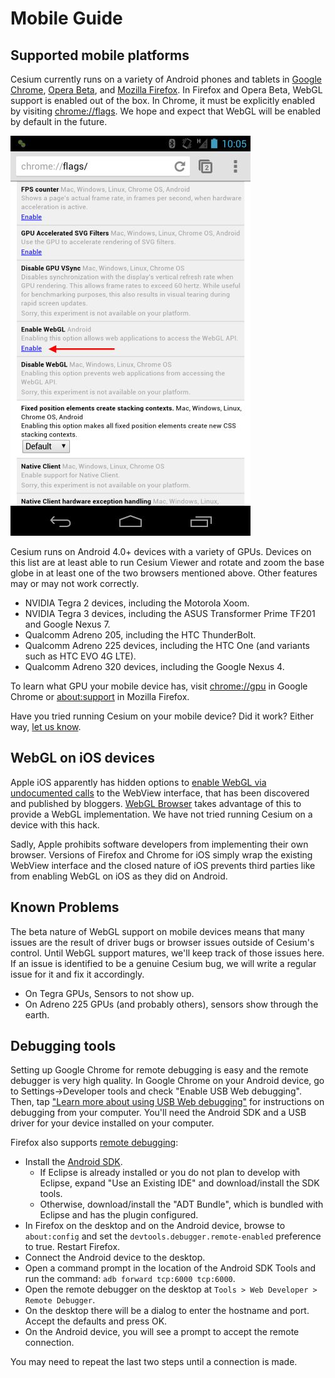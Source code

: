 # Mobile Guide

## Supported mobile platforms

Cesium currently runs on a variety of Android phones and tablets in [Google Chrome](https://play.google.com/store/apps/details?id=com.android.chrome), [Opera Beta](https://play.google.com/store/apps/details?id=com.opera.browser.beta), and [Mozilla Firefox](https://play.google.com/store/apps/details?id=org.mozilla.firefox). In Firefox and Opera Beta, WebGL support is enabled out of the box. In Chrome, it must be explicitly enabled by visiting [chrome://flags](chrome://flags). We hope and expect that WebGL will be enabled by default in the future.

![Enabling WebGL in Chrome](ChromeBetaWebGL.jpg)

Cesium runs on Android 4.0+ devices with a variety of GPUs. Devices on this list are at least able to run Cesium Viewer and rotate and zoom the base globe in at least one of the two browsers mentioned above. Other features may or may not work correctly.

- NVIDIA Tegra 2 devices, including the Motorola Xoom.
- NVIDIA Tegra 3 devices, including the ASUS Transformer Prime TF201 and Google Nexus 7.
- Qualcomm Adreno 205, including the HTC ThunderBolt.
- Qualcomm Adreno 225 devices, including the HTC One (and variants such as HTC EVO 4G LTE).
- Qualcomm Adreno 320 devices, including the Google Nexus 4.

To learn what GPU your mobile device has, visit [chrome://gpu](chrome://gpu) in Google Chrome or [about:support](about:support) in Mozilla Firefox.

Have you tried running Cesium on your mobile device? Did it work? Either way, [let us know](https://groups.google.com/d/forum/cesium-dev).

## WebGL on iOS devices

Apple iOS apparently has hidden
options to [enable WebGL via undocumented calls](http://atnan.com/blog/2011/11/03/enabling-and-using-webgl-on-ios/)
to the WebView interface, that has been discovered and published by
bloggers. [WebGL Browser](http://benvanik.github.com/WebGLBrowser/) takes
advantage of this to provide a WebGL implementation. We have not tried running Cesium on a device with this hack.

Sadly, Apple prohibits software developers from implementing their own browser. Versions of Firefox and Chrome for iOS simply wrap the existing WebView interface and the closed nature of iOS prevents third parties like from enabling WebGL on iOS as they did on Android.

## Known Problems

The beta nature of WebGL support on mobile devices means that many issues are the result of driver bugs or browser issues outside of Cesium's control. Until WebGL support matures, we'll keep track of those issues here. If an issue is identified to be a genuine Cesium bug, we will write a regular issue for it and fix it accordingly.

- On Tegra GPUs, Sensors to not show up.
- On Adreno 225 GPUs (and probably others), sensors show through the earth.

## Debugging tools

Setting up Google Chrome for remote debugging is easy and the remote debugger is very high quality. In Google Chrome on your Android device, go to Settings->Developer tools and check "Enable USB Web debugging". Then, tap ["Learn more about using USB Web debugging"](https://developers.google.com/chrome-developer-tools/docs/remote-debugging) for instructions on debugging from your computer. You'll need the Android SDK and a USB driver for your device installed on your computer.

Firefox also supports [remote debugging](https://hacks.mozilla.org/2012/08/remote-debugging-on-firefox-for-android/):

- Install the [Android SDK](http://developer.android.com/sdk/index.html).
  - If Eclipse is already installed or you do not plan to develop with Eclipse, expand "Use an Existing IDE" and download/install the SDK tools.
  - Otherwise, download/install the "ADT Bundle", which is bundled with Eclipse and has the plugin configured.
- In Firefox on the desktop and on the Android device, browse to `about:config` and set the `devtools.debugger.remote-enabled` preference to true. Restart Firefox.
- Connect the Android device to the desktop.
- Open a command prompt in the location of the Android SDK Tools and run the command: `adb forward tcp:6000 tcp:6000`.
- Open the remote debugger on the desktop at `Tools > Web Developer > Remote Debugger`.
- On the desktop there will be a dialog to enter the hostname and port. Accept the defaults and press OK.
- On the Android device, you will see a prompt to accept the remote connection.

You may need to repeat the last two steps until a connection is made.
